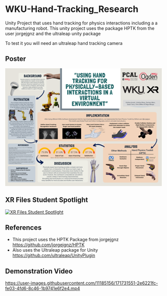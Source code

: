 # WKU-Hand-Tracking_Research
Unity Project that uses hand tracking for physics interactions including a a manufacturing robot. This unity project uses the package HPTK from the user jorgejgnz and the ultraleap unity package

To test it you will need an ultraleap hand tracking camera

## Poster

![Scientific Poster](Images/HandTrackingPoster_V_8.png)

## XR Files Student Spotlight

[![XR Files Student Spotlight](https://img.youtube.com/vi/H7YNuq9ivIo/0.jpg)](https://www.youtube.com/watch?v=H7YNuq9ivIo "Everything Is AWESOME")

## References
+ This project uses the HPTK Package from jorgejgnz https://github.com/jorgejgnz/HPTK
+ Also uses the Ultraleap package for Unity https://github.com/ultraleap/UnityPlugin


## Demonstration Video
https://user-images.githubusercontent.com/11185156/171731551-2e6221fc-fe03-4fd6-8c46-1b9741e6f2e4.mp4

